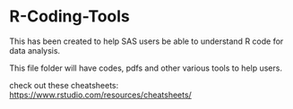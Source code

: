 # R-Coding-Tools

This has been created to help SAS users be able to understand R code for data analysis.

This file folder will have codes, pdfs and other various tools to help users. 

check out these cheatsheets: https://www.rstudio.com/resources/cheatsheets/
